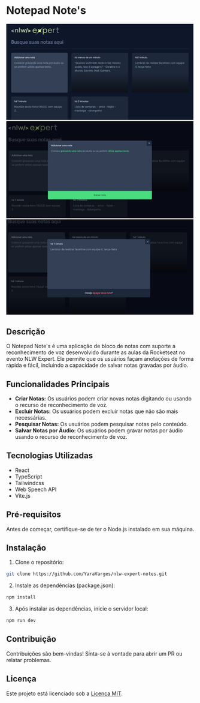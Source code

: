 # Notepad Note's

<div>
  <img src="src/assets/1.jpeg" alt="Exemplo" width="500"/>
  <img src="src/assets/2.jpeg" alt="Exemplo" width="500"/>
  <img src="src/assets/3.jpeg" alt="Exemplo" width="500"/>
</div>


## Descrição

O Notepad Note's é uma aplicação de bloco de notas com suporte a reconhecimento de voz desenvolvido durante as aulas da Rocketseat no evento NLW Expert. Ele permite que os usuários façam anotações de forma rápida e fácil, incluindo a capacidade de salvar notas gravadas por áudio.

## Funcionalidades Principais

- **Criar Notas:** Os usuários podem criar novas notas digitando ou usando o recurso de reconhecimento de voz.
- **Excluir Notas:** Os usuários podem excluir notas que não são mais necessárias.
- **Pesquisar Notas:** Os usuários podem pesquisar notas pelo conteúdo.
- **Salvar Notas por Áudio:** Os usuários podem gravar notas por áudio usando o recurso de reconhecimento de voz.

## Tecnologias Utilizadas

- React
- TypeScript
- Tailwindcss
- Web Speech API
- Vite.js

## Pré-requisitos

Antes de começar, certifique-se de ter o Node.js instalado em sua máquina.

## Instalação

1. Clone o repositório:
```bash
git clone https://github.com/YaraVarges/nlw-expert-notes.git
```

2. Instale as dependências (package.json):
```bash 
npm install
```

3. Após instalar as dependências, inicie o servidor local:
```bash 
npm run dev
```


## Contribuição
Contribuições são bem-vindas! Sinta-se à vontade para abrir um PR ou relatar problemas.

## Licença
Este projeto está licenciado sob a [Licença MIT](https://opensource.org/licenses/MIT).


